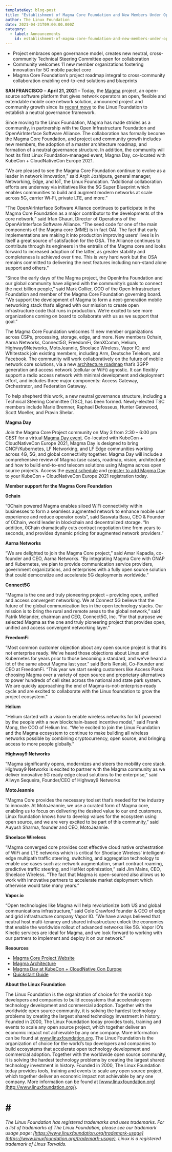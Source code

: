 ```yaml
---
templateKey: blog-post
title: "Establishment of Magma Core Foundation and New Members Under Open Governance"
author: The Linux Foundation
date: 2021-04-21T09:00:00.000Z
category:
  - label: Announcements
    id: establishment-of-magma-core-foundation-and-new-members-under-open-governance
---
```


* Project embraces open governance model, creates new neutral, cross-community Technical Steering Committee open for collaboration
* Community welcomes 11 new member organizations fostering innovation for 5G mobile packet core
* Magma Core Foundation’s project roadmap integral to cross-community collaboration enabling end-to-end solutions and blueprints 

**SAN FRANCISCO** – **April 21, 2021** –  Today, the [Magma](https://www.magmacore.org/) project, an open-source software platform that gives network operators an open, flexible and extendable mobile core network solution, announced project and community growth since its [recent move](https://www.linuxfoundation.org/en/press-release/linux-foundation-launches-industry-collaboration-with-magma-to-accelerate-deployment-of-wireless-networks/) to the Linux Foundation to establish a neutral governance framework. 

Since moving to the Linux Foundation, Magma has made strides as a community, in partnership with the Open Infrastructure Foundation and OpenAirInterface Software Alliance. The collaboration has formally become the Magma Core Foundation, and project and community growth includes new members, the adoption of a master architecture roadmap, and formation of a neutral governance structure. In addition, the community will host its first Linux Foundation-managed event, Magma Day, co-located with KubeCon + CloudNativeCon Europe 2021. 

“We are pleased to see the Magma Core Foundation continue to evolve as a leader in network innovation,” said Arpit Joshipura, general manager, Networking, Edge, and IoT, the Linux Foundation. “Additional collaboration efforts are underway via initiatives like the 5G Super Blueprint which enables communities to build and augment modern networks at scale across 5G, carrier Wi-Fi, private LTE, and more.” 

“The OpenAirInterface Software Alliance continues to participate in the Magma Core Foundation as a major contributor to the developments of the core network,” said Irfan Ghauri,  Director of Operations of the OpenAirInterface Software Alliance. “The seed code for one of the main components of the Magma core (MME) is in fact OAI. The fact that early implementations are making it into production improving users’ lives is in itself a great source of satisfaction for the OSA. The Alliance continues to contribute through its engineers in the entrails of the Magma core and looks forward to increased adoption of the latter, as greater stability and completeness is achieved over time. This is very hard work but the OSA remains committed to delivering the next features including non-stand alone support and others.”

“Since the early days of the Magma project, the OpenInfra Foundation and our global community have aligned with the community’s goals to connect the next billion people,” said Mark Collier,  COO of the Open Infrastructure Foundation and member of the Magma Core Foundation governing board. “We support the development of Magma to form a next-generation mobile networking stack that’s aligned with our mission to create open infrastructure code that runs in production. We’re excited to see more organizations coming on board to collaborate with us as we support that goal.”

The Magma Core Foundation welcomes 11 new member organizations across CSPs, processing, storage, edge, and more. New members 0chain, Aarna Networks, Connect5G, FreedomFi, GenXComm, Helium, Highway9Networks, MotoJeannie, Shoelace Wireless, Vapor IO, and Whitestack  join existing members, including Arm, Deutsche Telekom, and Facebook. The community will work collaboratively on the future of mobile network core solutions, via a new [architecture roadmap](https://docs.magmacore.org/docs/basics/introduction.html#magma-architecture) that’s 3GPP generation and access network (cellular or WiFi) agnostic. It can flexibly support a radio access network with minimal development and deployment effort, and includes three major components: Access Gateway, Orchestrator, and Federation Gateway. 

To help shepherd this work, a new neutral governance structure, including a Technical Steering Committee (TSC), has been formed. Newly-elected TSC members  include Marie Bremner, Raphael Defosseus, Hunter Gatewood, Scott Moeller, and Pravin Shelar. 

**Magma Day**

Join the Magma Core Project community on May 3 from 2:30 – 6:00 pm CEST for a virtual [Magma Day event](https://events.linuxfoundation.org/magma-day/). Co-located with KubeCon + CloudNativeCon Europe 2021, Magma Day  is designed to bring CNCF/Kubernetes, LF Networking, and LF Edge communities working across 4G, 5G, and global connectivity together.  Magma Day will include a comprehensive review of Magma (use cases, roadmap, vision, architecture) and how to build end-to-end telecom solutions using Magma across open source projects. Access the [event schedule](https://events.linuxfoundation.org/magma-day/program/schedule/) and [register to add Magma Day](https://events.linuxfoundation.org/magma-day/register/) to your KubeCon + CloudNativeCon Europe 2021 registration today.

**Member support for the Magma Core Foundation**

**0chain**

“0Chain powered Magma enables siloed WiFi connectivity within businesses to form a seamless augmented network to enhance mobile user experience and reduce operator costs”, said Saswata Basu, CEO & Founder of 0Chain, world leader in blockchain and decentralized storage. “In addition, 0Chain dramatically cuts contract negotiation time from years to seconds, and provides dynamic pricing for augmented network providers.” 

**Aarna Networks**

“We are delighted to join the Magma Core project,” said Amar Kapadia, co-founder and CEO, Aarna Networks. “By integrating Magma Core with ONAP and Kubernetes, we plan to provide communication service providers, government organizations, and enterprises with a fully open source solution that could democratize and accelerate 5G deployments worldwide.”

**Connect5G**

“Magma is the one and truly pioneering project – providing open, unified and access convergent networking. We at Connect 5G believe that the future of the global communication lies in the open technology stacks. Our mission is to bring the rural and remote areas to the global network,” said Patrik Melander, chairman and CEO, Connect5G, Inc. “For that purpose we selected Magma as the one and truly pioneering project that provides open, unified and access convergent networking layer.”

**FreedomFi**

“Most common customer objection about any open source project is that it’s not enterprise ready. We’ve heard those objections about Linux and Kubernetes for years prior to those becoming a standard, and we’ve heard a lot of the same about Magma last year.” said Boris Renski, Co-Founder and CEO at FreedomFi. “This year we start seeing customers like Access Parks choosing Magma over a variety of open source and proprietary alternatives to power hundreds of cell sites across the national and state park system. We are quickly approaching the end of Magma-is-not-enterprise-ready cycle and are excited to collaborate with the Linux foundation to grow the project ecosystem.” 

**Helium**

“Helium started with a vision to enable wireless networks for IoT powered by the people with a new blockchain-based incentive model,” said Frank Mong, the COO of Helium Inc. “We’re excited to join the Linux Foundation and the Magma ecosystem to continue to make building all wireless networks possible by combining cryptocurrency, open source, and bringing access to more people globally.”

**Highway9 Networks**

“Magma significantly opens, modernizes and steers the mobility core stack. Highway9 Networks is excited to partner with the Magma community as we deliver innovative 5G ready edge cloud solutions to the enterprise,” said Allwyn Sequeira, Founder/CEO of Highway9 Networks

**MotoJeannie**

“Magma Core provides the necessary toolset that’s needed for the industry to innovate. At MotoJeannie, we use a curated form of Magma core, enabling us to focus on delivering the desired value to our end customers. Linux foundation knows how to develop values for the ecosystem using open source, and we are very excited to be part of this community,” said Auyush Sharma, founder and CEO, MotoJeannie. 

**Shoelace Wireless**

“Magma converged core provides cost effective cloud native orchestration of WiFi and LTE networks which is critical for Shoelace Wireless’ intelligent-edge multipath traffic steering, switching, and aggregation technology to enable use cases such as: network augmentation, smart contract roaming, predictive traffic steering, and HetNet optimization,” said Jim Mains, CEO, Shoelace Wireless.  “The fact that Magma is open-sourced also allows us to work with innovative partners to accelerate market deployment which otherwise would take many years.”

**Vapor.io**

“Open technologies like Magma will help revolutionize both US and global communications infrastructure,” said Cole Crawford founder & CEO of edge and grid infrastructure company Vapor IO. “We have always believed that neutral host multi-tenancy and shared infrastructure unlock the economics that enable the worldwide rollout of advanced networks like 5G. Vapor IO’s Kinetic services are ideal for Magma, and we look forward to working with our partners to implement and deploy it on our network.”

**Resources**

* [Magma Core Project Website](https://www.magmacore.org/)
* [Magma Architecture](https://docs.magmacore.org/docs/basics/introduction.html#magma-architecture)
* [Magma Day at KubeCon + CloudNative Con Europe](https://events.linuxfoundation.org/magma-day/)
* [Quickstart Guide](https://magma.github.io/magma/docs/basics/quick_start_guide)

**About the Linux Foundation**

The Linux Foundation is the organization of choice for the world’s top developers and companies to build ecosystems that accelerate open technology development and commercial adoption. Together with the worldwide open source community, it is solving the hardest technology problems by creating the largest shared technology investment in history. Founded in 2000, The Linux Foundation today provides tools, training and events to scale any open source project, which together deliver an economic impact not achievable by any one company. More information can be found at www.linuxfoundation.org.
The Linux Foundation is the organization of choice for the world’s top developers and companies to build ecosystems that accelerate open technology development and commercial adoption. Together with the worldwide open source community, it is solving the hardest technology problems by creating the largest shared technology investment in history. Founded in 2000, The Linux Foundation today provides tools, training and events to scale any open source project, which together deliver an economic impact not achievable by any one company. More information can be found at [www.linuxfoundation.org](http://www.linuxfoundation.org/).

# # #

*The Linux Foundation has registered trademarks and uses trademarks. For a list of trademarks of The Linux Foundation, please see our trademark usage page: [https://www.linuxfoundation.org/trademark-usage](https://www.linuxfoundation.org/trademark-usage). Linux is a registered trademark of Linus Torvalds.*
